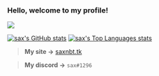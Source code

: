 ### Hello, welcome to my profile!
![](http://saxnbt.github.io/cdn/SAXNBTDEVSTUDIOS.png)

[![sax's GitHub stats](https://github-readme-stats.vercel.app/api?username=saxnbt&theme=dark&show-icons=true)](https://github.com/anuraghazra/github-readme-stats) [![sax's Top Languages stats](https://github-readme-stats.vercel.app/api/top-langs/?username=saxnbt&theme=dark&layout=compact)](https://github.com/anuraghazra/github-readme-stats)

> **My site ->** [saxnbt.tk](https://saxnbt.tk)

> **My discord ->** `sax#1296`

